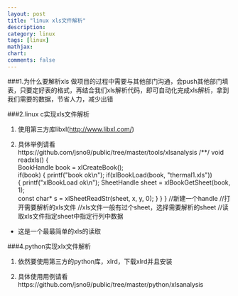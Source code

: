 ```yaml
---
layout: post
title: "linux xls文件解析"
description:
category: linux
tags: [linux]
mathjax: 
chart:
comments: false
---
```


###1.为什么要解析xls
做项目的过程中需要与其他部门沟通，会push其他部门填表，只要定好表的格式，再结合我们xls解析代码，即可自动化完成xls解析，拿到我们需要的数据，节省人力，减少出错

###2.linux c实现xls文件解析
1. 使用第三方库libxl(http://www.libxl.com/)

2. 具体举例请看https://github.com/jsno9/public/tree/master/tools/xlsanalysis
/**/
	void readxls()
	{		
		BookHandle book = xlCreateBook();	
		if(book) 
		{
			printf("book ok\n");
			if(xlBookLoad(book, "thermal1.xls"))		
			{
				printf("xlBookLoad ok\n");
				SheetHandle sheet = xlBookGetSheet(book, 1);	
				const char* s = xlSheetReadStr(sheet, x, y, 0);	
			}
		}
	}
	//新建一个handle
	//打开需要解析的xls文件 
	//xls文件一般有过个sheet，选择需要解析的sheet
	//读取xls文件指定sheet中指定行列中数据
	

+ 这是一个最最简单的xls的读取

###4.python实现xlx文件解析
1. 依然要使用第三方的python库，xlrd，下载xlrd并且安装

2. 具体使用用例请看https://github.com/jsno9/public/tree/master/python/xlsanalysis
